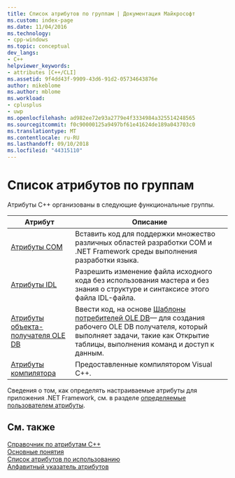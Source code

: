 ```yaml
---
title: Список атрибутов по группам | Документация Майкрософт
ms.custom: index-page
ms.date: 11/04/2016
ms.technology:
- cpp-windows
ms.topic: conceptual
dev_langs:
- C++
helpviewer_keywords:
- attributes [C++/CLI]
ms.assetid: 9f4dd43f-9909-43d6-91d2-05734643876e
author: mikeblome
ms.author: mblome
ms.workload:
- cplusplus
- uwp
ms.openlocfilehash: ad982ee72e93a2779e4f3334984a325514248565
ms.sourcegitcommit: f0c90000125a9497bf61e41624de189a043703c0
ms.translationtype: MT
ms.contentlocale: ru-RU
ms.lasthandoff: 09/10/2018
ms.locfileid: "44315110"
---
```

# <a name="attributes-by-group"></a>Список атрибутов по группам
Атрибуты C++ организованы в следующие функциональные группы.
  
|Атрибут|Описание|
|---------------|-----------------|
|[Атрибуты COM](../windows/com-attributes.md)|Вставить код для поддержки множество различных областей разработки COM и .NET Framework среды выполнения разработки языка.|
|[Атрибуты IDL](../windows/idl-attributes.md)|Разрешить изменение файла исходного кода без использования мастера и без знания о структуре и синтаксисе этого файла IDL-файла.|
|[Атрибуты объекта-получателя OLE DB](../windows/ole-db-consumer-attributes.md)|Ввести код, на основе [Шаблоны потребителей OLE DB](../data/oledb/ole-db-consumer-templates-reference.md)— для создания рабочего OLE DB получателя, который выполняет задачи, такие как Открытие таблицы, выполнения команд и доступ к данным.|
|[Атрибуты компилятора](../windows/compiler-attributes.md)|Предоставленные компилятором Visual C++.|
  
 Сведения о том, как определять настраиваемые атрибуты для приложения .NET Framework, см. в разделе [определяемые пользователем атрибуты](../windows/user-defined-attributes-cpp-component-extensions.md).
  
## <a name="see-also"></a>См. также
 [Справочник по атрибутам C++](../windows/cpp-attributes-reference.md)  
 [Основные понятия](../windows/attributed-programming-concepts.md)  
 [Список атрибутов по использованию](../windows/attributes-by-usage.md)  
 [Алфавитный указатель атрибутов](../windows/attributes-alphabetical-reference.md)
